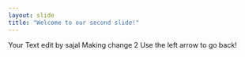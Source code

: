 ```yaml
---
layout: slide
title: "Welcome to our second slide!"
---
```

Your Text edit by sajal
Making change 2
Use the left arrow to go back!
